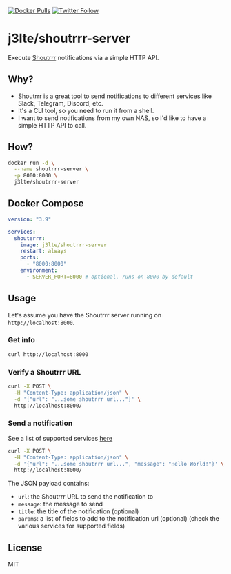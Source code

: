 [![Docker Pulls](https://img.shields.io/docker/pulls/j3lte/shoutrrr-server.svg)](https://hub.docker.com/r/j3lte/shoutrrr-server/) [![Twitter Follow](https://img.shields.io/twitter/follow/j3lte.svg?style=social)](https://twitter.com/j3lte)

# j3lte/shoutrrr-server

Execute [Shoutrrr](https://containrrr.dev/shoutrrr) notifications via a simple HTTP API.

## Why?

- Shoutrrr is a great tool to send notifications to different services like Slack, Telegram, Discord, etc.
- It's a CLI tool, so you need to run it from a shell.
- I want to send notifications from my own NAS, so I'd like to have a simple HTTP API to call.

## How?

```bash
docker run -d \
  --name shoutrrr-server \
  -p 8000:8000 \
  j3lte/shoutrrr-server
```

## Docker Compose

```yaml
version: "3.9"

services:
  shouterrr:
    image: j3lte/shoutrrr-server
    restart: always
    ports:
      - "8000:8000"
    environment:
      - SERVER_PORT=8000 # optional, runs on 8000 by default
```

## Usage

Let's assume you have the Shoutrrr server running on `http://localhost:8000`.

### Get info

```bash
curl http://localhost:8000
```

### Verify a Shoutrrr URL

```bash
curl -X POST \
  -H "Content-Type: application/json" \
  -d '{"url": "...some shoutrrr url..."}' \
  http://localhost:8000/
```

### Send a notification

See a list of supported services [here](https://containrrr.dev/shoutrrr/v0.5/services/overview/)

```bash
curl -X POST \
  -H "Content-Type: application/json" \
  -d '{"url": "...some shoutrrr url...", "message": "Hello World!"}' \
  http://localhost:8000/
```

The JSON payload contains:

- `url`: the Shoutrrr URL to send the notification to
- `message`: the message to send
- `title`: the title of the notification (optional)
- `params`: a list of fields to add to the notification url (optional) (check the various services for supported fields)

## License

MIT
